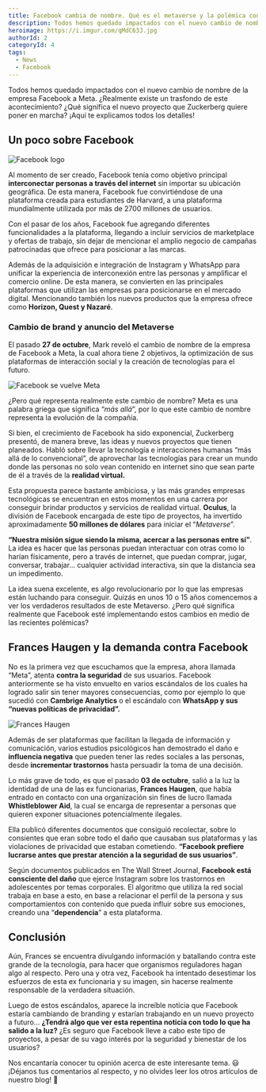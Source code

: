 ```yaml
---
title: Facebook cambia de nombre. Qué es el metaverse y la polémica con Francis Haugen
description: Todos hemos quedado impactados con el nuevo cambio de nombre de la empresa Facebook a Meta. ¿Realmente existe un trasfondo de este acontecimiento? ¿Qué significa el nuevo proyecto que Zuckerberg quiere poner en marcha? ¡Aquí te explicamos todos los detalles!
heroimage: https://i.imgur.com/qMdC63J.jpg
authorId: 2
categoryId: 4
tags:
  - News
  - Facebook
---
```


Todos hemos quedado impactados con el nuevo cambio de nombre de la empresa Facebook a Meta. ¿Realmente existe un trasfondo de este acontecimiento? ¿Qué significa el nuevo proyecto que Zuckerberg quiere poner en marcha? ¡Aquí te explicamos todos los detalles!

## Un poco sobre Facebook
![Facebook logo](https://i.imgur.com/1X5dJIS.jpg)

Al momento de ser creado, Facebook tenía como objetivo principal **interconectar personas a través del internet** sin importar su ubicación geográfica. De esta manera, Facebook fue convirtiéndose de una plataforma creada para estudiantes de Harvard, a una plataforma mundialmente utilizada por más de  2700 millones de usuarios.  
  
Con el pasar de los años, Facebook fue agregando diferentes funcionalidades a la plataforma, llegando a incluir servicios de marketplace y ofertas de trabajo, sin dejar de mencionar el amplio negocio de campañas patrocinadas que ofrece para posicionar a las marcas.

Además de la adquisición e integración de Instagram y WhatsApp para unificar la experiencia de interconexión entre las personas y amplificar el comercio online. De esta manera, se convierten en las principales plataformas que utilizan las empresas para posicionarse en el mercado digital. Mencionando también los nuevos productos que la empresa ofrece como **Horizon, Quest y Nazaré**.

### Cambio de brand y anuncio del Metaverse

El pasado **27 de octubre**, Mark reveló el cambio de nombre de la empresa de Facebook a Meta, la cual ahora tiene 2 objetivos, la optimización de sus plataformas de interacción social y la creación de tecnologías para el futuro.

![Facebook se vuelve Meta](https://i.imgur.com/iUW0Cbk.gif)

¿Pero qué representa realmente este cambio de nombre? Meta es una palabra griega que significa “*más allá*”, por lo que este cambio de nombre representa la evolución de la compañía.

Si bien, el crecimiento de Facebook ha sido exponencial, Zuckerberg presentó, de manera breve, las ideas y nuevos proyectos que tienen planeados. Habló sobre llevar la tecnología e interacciones humanas “más allá de lo convencional”, de aprovechar las tecnologías para crear un mundo donde las personas no solo vean contenido en internet sino que sean parte de él a través de la **realidad virtual.**

Esta propuesta parece bastante ambiciosa, y las más grandes empresas tecnológicas se encuentran en estos momentos en una carrera por conseguir brindar productos y servicios de realidad virtual. **Oculus**, la división de Facebook encargada de este tipo de proyectos, ha invertido aproximadamente **50 millones de dólares** para iniciar el “*Metaverse*”.

**“Nuestra misión sigue siendo la misma, acercar a las personas entre sí”**. La idea es hacer que las personas puedan interactuar con otras como lo harían físicamente, pero a través de internet, que puedan comprar, jugar, conversar, trabajar… cualquier actividad interactiva, sin que la distancia sea un impedimento.

La idea suena excelente, es algo revolucionario por lo que las empresas están luchando para conseguir. Quizás en unos 10 o 15 años comencemos a ver los verdaderos resultados de este Metaverso. ¿Pero qué significa realmente que Facebook esté implementando estos cambios en medio de las recientes polémicas?

## Frances Haugen y la demanda contra Facebook

No es la primera vez que escuchamos que la empresa, ahora llamada “Meta”, atenta **contra la seguridad** de sus usuarios. Facebook anteriormente se ha visto envuelto en varios escándalos de los cuales ha logrado salir sin tener mayores consecuencias, como por ejemplo lo que sucedió con **Cambrige Analytics** o el escándalo con **WhatsApp y sus “nuevas políticas de privacidad”.**

![Frances Haugen](https://i.imgur.com/rBAln9O.jpg)

Además de ser plataformas que facilitan la llegada de información y comunicación, varios estudios psicológicos han demostrado el daño e **influencia negativa** que pueden tener las redes sociales a las personas, desde **incrementar trastornos** hasta persuadir la toma de una decisión.

Lo más grave de todo, es que el pasado **03 de octubre**,  salió a la luz la identidad de una de las ex funcionarias, **Frances Haugen**, que había entrado en contacto con una organización sin fines de lucro llamada **Whistleblower Aid**, la cual se encarga de representar a personas que quieren exponer situaciones potencialmente ilegales.

Ella publicó diferentes documentos que consiguió recolectar, sobre lo consientes que eran sobre todo el daño que causaban sus plataformas y las violaciones de privacidad que estaban cometiendo. **“Facebook prefiere lucrarse antes que prestar atención a la seguridad de sus usuarios”**.

Según documentos publicados en The Wall Street Journal, **Facebook está consciente del daño** que ejerce Instagram sobre los trastornos en adolescentes por temas corporales. El algoritmo que utiliza la red social trabaja en base a esto, en base a relacionar el perfil de la persona y sus comportamientos con contenido que pueda influir sobre sus emociones, creando una “**dependencia**” a esta plataforma.

## Conclusión

Aún, Frances se encuentra divulgando información y batallando contra este grande de la tecnología, para hacer que organismos reguladores hagan algo al respecto. Pero una y otra vez, Facebook ha intentado desestimar los esfuerzos de esta ex funcionaria y su imagen, sin hacerse realmente responsable de la verdadera situación.

Luego de estos escándalos, aparece la increíble noticia que Facebook estaría cambiando de branding y estarían trabajando en un nuevo proyecto a futuro… **¿Tendrá algo que ver esta repentina noticia con todo lo que ha salido a la luz?** ¿Es seguro que Facebook lleve a cabo este tipo de proyectos, a pesar de su vago interés por la seguridad y bienestar de los usuarios?

Nos encantaría conocer tu opinión acerca de este interesante tema. 😃 ¡Déjanos tus comentarios al respecto, y no olvides leer los otros artículos de nuestro blog! 🤩